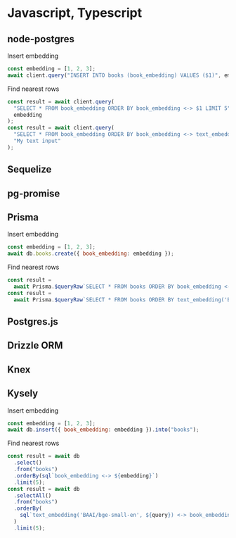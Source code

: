 # Javascript, Typescript

## node-postgres

Insert embedding

```javascript
const embedding = [1, 2, 3];
await client.query("INSERT INTO books (book_embedding) VALUES ($1)", embedding);
```

Find nearest rows

```javascript
const result = await client.query(
  "SELECT * FROM book_embedding ORDER BY book_embedding <-> $1 LIMIT 5",
  embedding
);
const result = await client.query(
  "SELECT * FROM book_embedding ORDER BY book_embedding <-> text_embedding('BAAI/bge-small-en', $1) LIMIT 5",
  "My text input"
);
```

## Sequelize

## pg-promise

## Prisma

Insert embedding

```javascript
const embedding = [1, 2, 3];
await db.books.create({ book_embedding: embedding });
```

Find nearest rows

```javascript
const result =
  await Prisma.$queryRaw`SELECT * FROM books ORDER BY book_embedding <-> ${embedding} LIMIT 5`;
const result =
  await Prisma.$queryRaw`SELECT * FROM books ORDER BY text_embedding('BAAI/bge-small-en', ${query}) <-> book_embedding LIMIT 5`;
```

## Postgres.js

## Drizzle ORM

## Knex

## Kysely

Insert embedding

```javascript
const embedding = [1, 2, 3];
await db.insert({ book_embedding: embedding }).into("books");
```

Find nearest rows

```javascript
const result = await db
  .select()
  .from("books")
  .orderBy(sql`book_embedding <-> ${embedding}`)
  .limit(5);
const result = await db
  .selectAll()
  .from("books")
  .orderBy(
    sql`text_embedding('BAAI/bge-small-en', ${query}) <-> book_embedding`
  )
  .limit(5);
```
